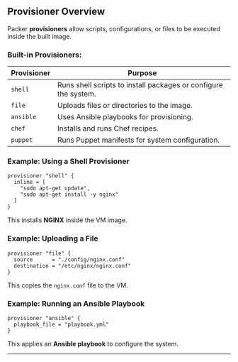 
## **Provisioner Overview**
Packer **provisioners** allow scripts, configurations, or files to be executed inside the built image.

### **Built-in Provisioners:**
| Provisioner | Purpose |
|-------------|---------|
| `shell` | Runs shell scripts to install packages or configure the system. |
| `file` | Uploads files or directories to the image. |
| `ansible` | Uses Ansible playbooks for provisioning. |
| `chef` | Installs and runs Chef recipes. |
| `puppet` | Runs Puppet manifests for system configuration. |

### **Example: Using a Shell Provisioner**
```hcl
provisioner "shell" {
  inline = [
    "sudo apt-get update",
    "sudo apt-get install -y nginx"
  ]
}
```
This installs **NGINX** inside the VM image.

### **Example: Uploading a File**
```hcl
provisioner "file" {
  source      = "./config/nginx.conf"
  destination = "/etc/nginx/nginx.conf"
}
```
This copies the `nginx.conf` file to the VM.

### **Example: Running an Ansible Playbook**
```hcl
provisioner "ansible" {
  playbook_file = "playbook.yml"
}
```
This applies an **Ansible playbook** to configure the system.

---
